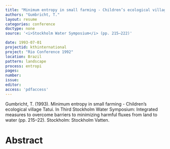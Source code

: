 ```yaml
---
title: "Minimum entropy in small farming - Children’s ecological village Tatui."
authors: "Gumbricht, T."
layout: resume
categories: conference
doctype: none
source: '<i>Stockholm Water Symposium</i> (pp. 215–222)'

date: 1993-07-01
projectid: kthinternational
project: "Rio Conference 1992"
location: Brazil
pattern: landscape
process: entropi
pages:
number:
issue:
editor:
access: 'pdfaccess'
---
```


Gumbricht, T. (1993). Minimum entropy in small farming - Children’s ecological village Tatui. In Third Stockholm Water Symposium: Integrated measures to overcome barriers to minimizing harmful fluxes from land to water (pp. 215–22). Stockholm: Stockholm Vatten.

<h1 class='foot-description'>Abstract</h1>
